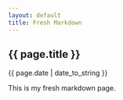 ```yaml
---
layout: default
title: Fresh Markdown
---
```

## {{ page.title }} ##
<p>{{ page.date | date_to_string }}</p>
This is my fresh markdown page.